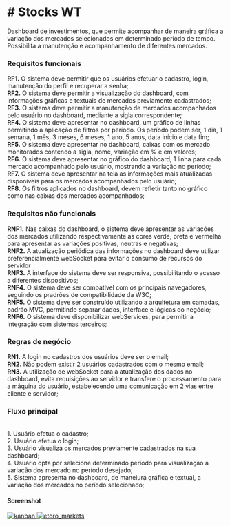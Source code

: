 <h1># Stocks WT</h1>

Dashboard de investimentos, que permite acompanhar de maneira gráfica a variação dos mercados selecionados em determinado
período de tempo. Possibilita a manutenção e acompanhamento de diferentes mercados.


<h3>Requisitos funcionais</h3>
<strong>RF1.</strong> O sistema deve permitir que os usuários efetuar o cadastro, login, manutenção do perfil e recuperar a senha;
<br><strong>RF2.</strong> O sistema deve permitir a visualização do dashboard, com informações gráficas e textuais de mercados previamente cadastrados;
<br><strong>RF3.</strong> O sistema deve permitir a manutenção de mercados acompanhados pelo usuário no dashboard, mediante a sigla correspondente;
<br><strong>RF4.</strong> O sistema deve apresentar no dashboard, um gráfico de linhas permitindo a aplicação de filtros por período.
     Os período podem ser, 1 dia, 1 semana, 1 mês, 3 meses, 6 meses, 1 ano, 5 anos, data início e data fim;
<br><strong>RF5.</strong> O sistema deve apresentar no dashboard, caixas com os mercado monitorados contendo a sigla, nome, variação em % e em valores;
<br><strong>RF6.</strong> O sistema deve apresentar no gráfico do dashboard, 1 linha para cada mercado acompanhado pelo usuário, mostrando a variação no período;
<br><strong>RF7.</strong> O sistema deve apresentar na tela as informações mais atualizadas disponíveis para os mercados acompanhados pelo usuário;
<br><strong>RF8.</strong> Os filtros aplicados no dashboard, devem refletir tanto no gráfico como nas caixas dos mercados acompanhados;

<h3>Requisitos não funcionais</h3>
<strong>RNF1.</strong> Nas caixas do dashboard, o sistema deve apresentar as variações dos mercados utilizando respectivamente as cores
      verde, preta e vermelha para apresentar as variações positivas, neutras e negativas;
<br><strong>RNF2.</strong> A atualização periódica das informações no dashboard deve utilizar preferencialmente webSocket para evitar o consumo de recursos
      do servidor
<br><strong>RNF3.</strong> A interface do sistema deve ser responsiva, possibilitando o acesso a diferentes dispositivos;
<br><strong>RNF4.</strong> O sistema deve ser compatível com os principais navegadores, seguindo os pradrões de compatibilidade da W3C;
<br><strong>RNF5.</strong> O sistema deve ser construído utilizando a arquitetura em camadas, padrão MVC, permitindo separar dados, interface e lógicas do negócio;
<br><strong>RNF6.</strong> O sistema deve disponibilizar webServices, para permitir a integração com sistemas terceiros;

<h3>Regras de negócio</h3>
<strong>RN1.</strong> A login no cadastros dos usuários deve ser o email;
<br><strong>RN2.</strong> Não podem existir 2 usuários cadastrados com o mesmo email;
<br><strong>RN3.</strong> A utilização de webSocket para a atualização dos dados no dashboard, evita requisições ao servidor e transfere o processamento
     para a máquina do usuário, estabelecendo uma comunicação em 2 vias entre cliente e servidor;


<h3>Fluxo principal</h3>
<br>1. Usuário efetua o cadastro;
<br>2. Usuário efetua o login;
<br>3. Usuário visualiza os mercados previamente cadastrados na sua dashboard;
<br>4. Usuário opta por selecione determinado período para visualização a variação dos mercado no período desejado;
<br>5. Sistema apresenta no dashboard, de maneiura gráfica e textual, a variação dos mercados no período selecionado;

<h4>Screenshot</h4>

<a href="https://postimg.cc/image/r586fl6kx/" target="_blank">
<img src="https://s33.postimg.cc/r586fl6kx/etoro_markets.png?dl=1" alt="kanban"/>
</a>

<a href='https://postimg.cc/image/x7ft64sgx/' target='_blank'>
     <img src='https://s8.postimg.cc/5it5yk80l/etoro_markets.png' border='0' alt='etoro_markets'/>
</a>
<br/><br/>
